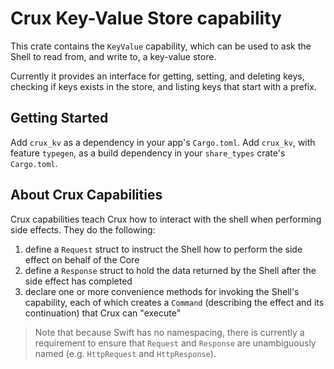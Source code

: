 # Crux Key-Value Store capability

This crate contains the `KeyValue` capability, which can be used to ask the Shell to read from, and write to, a key-value store.

Currently it provides an interface for getting, setting, and deleting keys, checking if keys exists in the store, and listing keys that start with a prefix.

## Getting Started

Add `crux_kv` as a dependency in your app's `Cargo.toml`.
Add `crux_kv`, with feature `typegen`, as a build dependency in your `share_types` crate's `Cargo.toml`.

## About Crux Capabilities

Crux capabilities teach Crux how to interact with the shell when performing side effects. They do the following:

1. define a `Request` struct to instruct the Shell how to perform the side effect on behalf of the Core
1. define a `Response` struct to hold the data returned by the Shell after the side effect has completed
1. declare one or more convenience methods for invoking the Shell's capability, each of which creates a `Command` (describing the effect and its continuation) that Crux can "execute"

> Note that because Swift has no namespacing, there is currently a requirement to ensure that `Request` and `Response` are unambiguously named (e.g. `HttpRequest` and `HttpResponse`).
